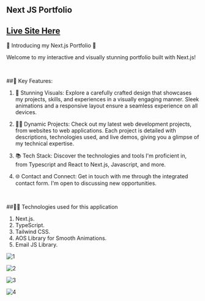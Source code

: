 ## Next JS Portfolio

## [Live Site Here](https://nosarumen-imuentinyan-next-js-portfolio.vercel.app/)


🚀 Introducing my Next.js Portfolio 🌟

Welcome to my interactive and visually stunning portfolio built with Next.js!


<br>



##🌟 Key Features:

1. 🎨 Stunning Visuals: Explore a carefully crafted design that showcases my projects, skills, and experiences in a visually engaging manner. Sleek animations and a responsive layout ensure a seamless experience on all devices.

2. 👩‍💻 Dynamic Projects: Check out my latest web development projects, from websites to web applications. Each project is detailed with descriptions, technologies used, and live demos, giving you a glimpse of my technical expertise.

3. 📚 Tech Stack: Discover the technologies and tools I'm proficient in, from Typescript and React to Next.js, Javascript, and more.

4. 🌐 Contact and Connect: Get in touch with me through the integrated contact form. I'm open to discussing new opportunities.


<br>



##👨‍💻 Technologies used for this application

1. Next.js.
2. TypeScript.
3. Tailwind CSS.
4. AOS Library for Smooth Animations.
5. Email JS Library.


![1](https://github.com/Sir-Rumeh/next-js-portfolio/assets/95687544/0b6d8fd3-b633-4d41-9add-2f401ea07cde)

![2](https://github.com/Sir-Rumeh/next-js-portfolio/assets/95687544/27806477-a25e-4635-9095-4024260e9fcd)

![3](https://github.com/Sir-Rumeh/next-js-portfolio/assets/95687544/bb36cf03-7436-45d8-8826-872182ae8385)

![4](https://github.com/Sir-Rumeh/next-js-portfolio/assets/95687544/3be2ba94-6ddd-473d-bb78-044246e56a64)

